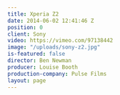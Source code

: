 ```yaml
---
title: Xperia Z2
date: 2014-06-02 12:41:46 Z
position: 0
client: Sony
video: https://vimeo.com/97138442
image: "/uploads/sony-z2.jpg"
is-featured: false
director: Ben Newman
producer: Louise Booth
production-company: Pulse Films
layout: page
---
```



